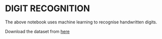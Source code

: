 # DIGIT RECOGNITION
The above notebook uses machine learning to recognise handwritten digits.

Download the dataset from [here](https://www.openml.org/data/get_csv/52667/mnist_784.arff)